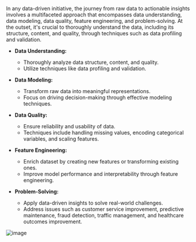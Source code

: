 In any data-driven initiative, the journey from raw data to actionable insights involves a multifaceted approach that encompasses data understanding, data modeling, data quality, feature engineering, and problem-solving. At the outset, it's crucial to thoroughly understand the data, including its structure, content, and quality, through techniques such as data profiling and validation.

- **Data Understanding:**
  - Thoroughly analyze data structure, content, and quality.
  - Utilize techniques like data profiling and validation.

- **Data Modeling:**
  - Transform raw data into meaningful representations.
  - Focus on driving decision-making through effective modeling techniques.

- **Data Quality:**
  - Ensure reliability and usability of data.
  - Techniques include handling missing values, encoding categorical variables, and scaling features.

- **Feature Engineering:**
  - Enrich dataset by creating new features or transforming existing ones.
  - Improve model performance and interpretability through feature engineering.

- **Problem-Solving:**
  - Apply data-driven insights to solve real-world challenges.
  - Address issues such as customer service improvement, predictive maintenance, fraud detection, traffic management, and healthcare outcomes improvement.
 


![image](https://github.com/jayronsoares/de_topics/assets/248106/75dce156-01d7-46f8-bfbf-6f16ca3754e7)
